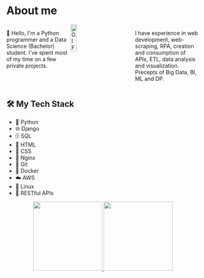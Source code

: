 <!DOCTYPE html>
<html lang="en">
<body>
    <h1>About me</h1>
    <div style="display: flex; align-items: flex-start;">
        <div style="flex: 1;">
            <p>👋 Hello, I'm a Python programmer and a Data Science (Bachelor) student. I've spent most of my time on a few private projects.</p>            
        </div>
        <div style="flex: 1;">
            <img src="https://i.giphy.com/QDjpIL6oNCVZ4qzGs7.webp" width=30%  height=auto style="max-width: 60%; height: auto;" class="giphy-embed" alt="GIF">
        </div>        
        <div style="flex: 1;">            
            <p>I have experience in web development, web-scraping, RPA, creation and consumption of APIs, ETL, data analysis and visualization. Precepts of Big Data, BI, ML and DP.</p>
        </div>        
    </div>    
    <h2>🛠️ My Tech Stack</h2>
    <div style="flex: 1;"> 
    <ul>
        <li>🐍 Python</li>
        <li>🌐 Django</li>
        <li>🗄️ SQL</li>
        <li>📄 HTML</li>
        <li>🎨 CSS</li>
        <li>🚀 Nginx</li>
        <li>🔧 Git</li>
        <li>🐳 Docker</li>
        <li>☁️ AWS</li>
        <li>🐧 Linux</li>
        <li>🔗 RESTful APIs</li>
    </ul>
    </div>
    
<p align="center">
<a href="https://github.com/ihaveonesun">
  <img height="180em" src="https://github-readme-stats-eight-theta.vercel.app/api?username=ihaveonesun&show_icons=true&theme=algolia&include_all_commits=true&count_private=true"/>
  <img height="180em" src="https://github-readme-stats-eight-theta.vercel.app/api/top-langs/?username=ihaveonesun&layout=compact&langs_count=8&theme=algolia"/>
</a>
</p>
</body>
</html>

